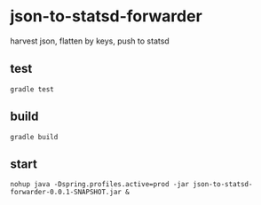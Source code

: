 # json-to-statsd-forwarder
harvest json, flatten by keys, push to statsd

## test

`gradle test`

## build

`gradle build`

## start

`nohup java -Dspring.profiles.active=prod -jar json-to-statsd-forwarder-0.0.1-SNAPSHOT.jar &`
